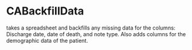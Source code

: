 # CABackfillData
takes a spreadsheet and backfills any missing data for the columns: Discharge date, date of death, and note type. Also adds columns for the demographic data of the patient.
